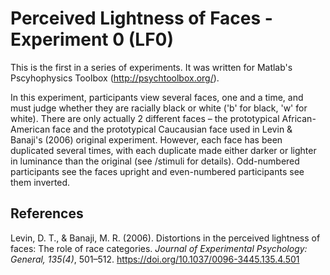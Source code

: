 # Perceived Lightness of Faces - Experiment 0 (LF0)
This is the first in a series of experiments. It was written for Matlab's Pscyhophysics Toolbox (http://psychtoolbox.org/). 

In this experiment, participants view several faces, one and a time, and must judge whether they are racially black or white ('b' for black, 'w' for white). There are only actually 2 different faces &ndash; the prototypical African-American face and the prototypical Caucausian face used in Levin & Banaji's (2006) original experiment. However, each face has been duplicated several times, with each duplicate made either darker or lighter in luminance than the original (see /stimuli for details). Odd-numbered participants see the faces upright and even-numbered participants see them inverted. 

 ## References
  Levin, D. T., & Banaji, M. R. (2006). Distortions in the perceived lightness of faces: The role of race categories. *Journal of Experimental Psychology: General, 135(4)*, 501–512. https://doi.org/10.1037/0096-3445.135.4.501